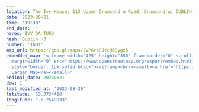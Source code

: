 ```yaml
---
location: The Ivy House, 113 Upper Drumcondra Road, Drumcondra, DUBLIN 9
date: 2023-08-21
time: '19:30'
end_date: ''
hares: IVY DA TURD
hash: Dublin H3
number: '1601'
map_url: https://goo.gl/maps/ZvP6rsRJtcM5Sygx5
embedded_map: '<iframe width="425" height="350" frameborder="0" scrolling="no" marginheight="0"
  marginwidth="0" src="https://www.openstreetmap.org/export/embed.html?bbox=-6.255345940589906%2C53.37109433900918%2C-6.249536275863648%2C53.37382433923447&amp;layer=mapnik&amp;marker=53.37246096122815%2C-6.252438426017761"
  style="border: 1px solid black"></iframe><br/><small><a href="https://www.openstreetmap.org/?mlat=53.37246&amp;mlon=-6.25244#map=18/53.37246/-6.25244">View
  Larger Map</a></small>'
ordinal_date: 20230821
dow: 1
last_modified_at: '2023-08-20'
latitude: '53.3724418'
longitude: "-6.2549933"
---
```


